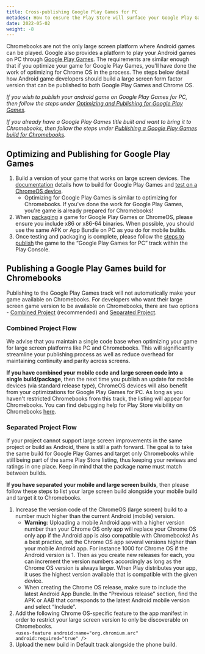 ```yaml
---
title: Cross-publishing Google Play Games for PC
metadesc: How to ensure the Play Store will surface your Google Play Games titles listed on PC.
date: 2022-05-02
weight: -8
---
```


Chromebooks are not the only large screen platform where Android games can be played. Google also provides a platform to play your Android games on PC through [Google Play Games](https://developer.android.com/games/playgames/overview). The requirements are similar enough that if you optimize your game for Google Play Games, you'll have done the work of optimizing for Chrome OS in the process. The steps below detail how Android game developers should build a large screen form factor version that can be published to both Google Play Games and Chrome OS.

_If you wish to publish your android game on Google Play Games for PC, then follow the steps under [Optimizing and Publishing for Google Play Games](#optimizing-and-publishing-for-google-play-games)._

_If you already have a Google Play Games title built and want to bring it to Chromebooks, then follow the steps under [Publishing a Google Play Games build for Chromebooks](#publishing-a-google-play-games-build-for-chromebooks)._

## Optimizing and Publishing for Google Play Games

1. Build a version of your game that works on large screen devices. The [documentation](https://developer.android.com/games/playgames/start) details how to build for Google Play Games and [test on a ChromeOS device](https://developer.android.com/games/playgames/development-test).
   - Optimizing for Google Play Games is similar to optimizing for Chromebooks. If you've done the work for Google Play Games, you're game is already prepared for Chromebooks!
1. When [packaging](https://developer.android.com/games/playgames/development-package) a game for Google Play Games or ChromeOS, please ensure you include x86 or x86-64 binaries. When possible, you should use the same APK or App Bundle on PC as you do for mobile builds.
1. Once testing and packaging is complete, please follow the [steps to publish](https://developer.android.com/games/playgames/development-submit) the game to the “Google Play Games for PC” track within the Play Console.

## Publishing a Google Play Games build for Chromebooks

Publishing to the Google Play Games track will not automatically make your game available on Chromebooks. For developers who want their large screen game version to be available on Chromebooks, there are two options - [Combined Project](#combined-project-flow) (recommended) and [Separated Project](#separated-project-flow).

### Combined Project Flow

We advise that you maintain a single code base when optimizing your game for large screen platforms like PC and Chromebooks. This will significantly streamline your publishing process as well as reduce overhead for maintaining continuity and parity across screens.

**If you have combined your mobile code and large screen code into a single build/package**, then the next time you publish an update for mobile devices (via standard release type), ChromeOS devices will also benefit from your optimizations for Google Play Games for PC. As long as you haven't restricted Chromebooks from this track, the listing will appear for Chromebooks. You can find debugging help for Play Store visibility on Chromebooks [here](/{{locale.code}}/publish).

### Separated Project Flow

If your project cannot support large screen improvements in the same project or build as Android, there is still a path forward. The goal is to take the same build for Google Play Games and target only Chromebooks while still being part of the same Play Store listing, thus keeping your reviews and ratings in one place. Keep in mind that the package name must match between builds.

**If you have separated your mobile and large screen builds**, then please follow these steps to list your large screen build alongside your mobile build and target it to Chromebooks.

1. Increase the version code of the ChromeOS (large screen) build to a number much higher than the current Android (mobile) version.
   - **Warning**: Uploading a mobile Android app with a higher version number than your Chrome OS only app will replace your Chrome OS only app if the Android app is also compatible with Chromebooks! As a best practice, set the Chrome OS app several versions higher than your mobile Android app. For instance 1000 for Chrome OS if the Android version is 1. Then as you create new releases for each, you can increment the version numbers accordingly as long as the Chrome OS version is always larger. When Play distributes your app, it uses the highest version available that is compatible with the given device.
   - When creating the Chrome OS release, make sure to include the latest Android App Bundle. In the “Previous release” section, find the APK or AAB that corresponds to the latest Android mobile version and select “Include”.
1. Add the following Chrome OS-specific feature to the app manifest in order to restrict your large screen version to only be discoverable on Chromebooks.  
   `<uses-feature android:name="org.chromium.arc" android:required="true" />`
1. Upload the new build in Default track alongside the phone build.
